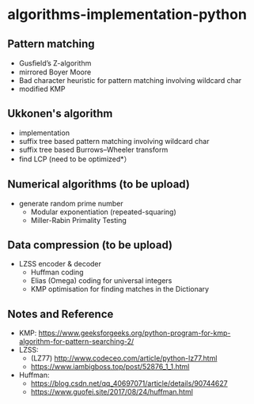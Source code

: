 # algorithms-implementation-python

## Pattern matching
- Gusﬁeld’s Z-algorithm
- mirrored Boyer Moore
- Bad character heuristic for pattern matching involving wildcard char
- modified KMP

## Ukkonen's algorithm
- implementation 
- suffix tree based pattern matching involving wildcard char
- suffix tree based Burrows–Wheeler transform
- find LCP (need to be optimized*）

## Numerical algorithms (to be upload)
- generate random prime number
  - Modular exponentiation (repeated-squaring) 
  - Miller-Rabin Primality Testing

## Data compression (to be upload)
  - LZSS encoder & decoder
    - Huffman coding
    - Elias (Omega) coding for universal integers
    - KMP optimisation for finding matches in the Dictionary
## Notes and Reference
- KMP: https://www.geeksforgeeks.org/python-program-for-kmp-algorithm-for-pattern-searching-2/
- LZSS: 
  - (LZ77) http://www.codeceo.com/article/python-lz77.html
  - https://www.iambigboss.top/post/52876_1_1.html
- Huffman: 
  - https://blog.csdn.net/qq_40697071/article/details/90744627
  - https://www.guofei.site/2017/08/24/huffman.html
